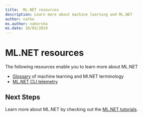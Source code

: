 ```yaml
---
title:  ML.NET resources
description: Learn more about machine learning and ML.NET
author: natke
ms.author: nakersha
ms.date: 10/03/2019
---
```

# ML.NET resources 

The following resources enable you to learn more about ML.NET

- [Glossary](glossary.md) of machine learning and Ml.NET terminology
- [ML.NET CLI telemetry](ml-net-cli-telemetry.md)

## Next Steps

Learn more about ML.NET by checking out the [ML.NET tutorials](../tutorials).
